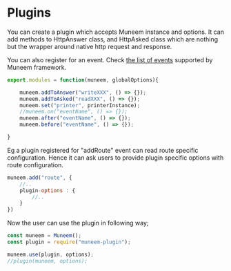 # Plugins



You can create a plugin which accepts Muneem instance and options. It can add methods to HttpAnswer class, and HttpAsked class which are nothing but the wrapper around native http request and response.

You can also register for an event. Check [the list of events](Events.md) supported by Muneem framework.

```JavaScript
export.modules = function(muneem, globalOptions){

    muneem.addToAnswer("writeXXX", () => {});
    muneem.addToAsked("readXXX", () => {});
    muneem.set("printer", printerInstance);
    //muneem.on("eventName", () => {});
    muneem.after("eventName", () => {});
    muneem.before("eventName", () => {});

}
```

Eg a plugin registered for "addRoute" event can read route specific configuration. Hence it can ask users to provide plugin specific options with route configuration.

```JavaScript
muneem.add("route", {
    //..
    plugin-options : {
        //..
    }
})
```

Now the user can use the plugin in following way;

```JavaScript
const muneem = Muneem();
const plugin = require("muneem-plugin");

muneem.use(plugin, options);
//plugin(muneem, options);

```